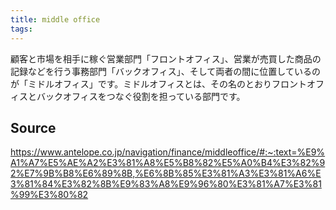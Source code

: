 ```yaml
---
title: middle office
tags: 
---
```


顧客と市場を相手に稼ぐ営業部門「フロントオフィス」、営業が売買した商品の記録などを行う事務部門「バックオフィス」、そして両者の間に位置しているのが「ミドルオフィス」です。ミドルオフィスとは、その名のとおりフロントオフィスとバックオフィスをつなぐ役割を担っている部門です。

## Source
https://www.antelope.co.jp/navigation/finance/middleoffice/#:~:text=%E9%A1%A7%E5%AE%A2%E3%81%A8%E5%B8%82%E5%A0%B4%E3%82%92%E7%9B%B8%E6%89%8B,%E6%8B%85%E3%81%A3%E3%81%A6%E3%81%84%E3%82%8B%E9%83%A8%E9%96%80%E3%81%A7%E3%81%99%E3%80%82